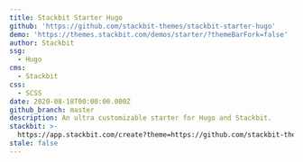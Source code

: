 ```yaml
---
title: Stackbit Starter Hugo
github: 'https://github.com/stackbit-themes/stackbit-starter-hugo'
demo: 'https://themes.stackbit.com/demos/starter/?themeBarFork=false'
author: Stackbit
ssg:
  - Hugo
cms:
  - Stackbit
css:
  - SCSS
date: 2020-08-18T00:00:00.000Z
github_branch: master
description: An ultra customizable starter for Hugo and Stackbit.
stackbit: >-
  https://app.stackbit.com/create?theme=https://github.com/stackbit-themes/stackbit-starter-hugo
stale: false
---
```

